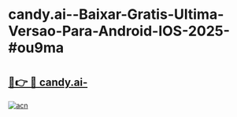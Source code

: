 # candy.ai--Baixar-Gratis-Ultima-Versao-Para-Android-IOS-2025-#ou9ma

# <h2><a href="https://ainizakaria.my?title=candy.ai-&ref=22M">🔗👉 🔴 candy.ai-</a></h2>

[![acn](https://github.com/user-attachments/assets/0f9c940e-d8b0-45ae-aac7-cd30a18b3e1c)](https://ainizakaria.my?title=candy.ai-&ref=22M)

